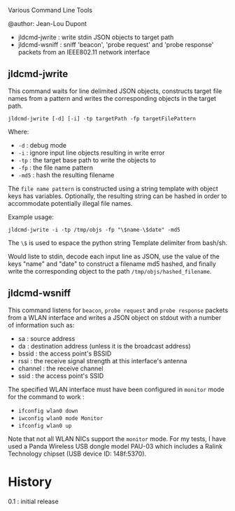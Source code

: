 Various Command Line Tools

@author: Jean-Lou Dupont


* jldcmd-jwrite : write stdin JSON objects to target path
* jldcmd-wsniff : sniff 'beacon', 'probe request' and 'probe response' packets from an IEEE802.11 network interface


## jldcmd-jwrite

This command waits for line delimited JSON objects, constructs target file names from a pattern and writes the corresponding objects in the target path.  

`jldcmd-jwrite [-d] [-i] -tp targetPath -fp targetFilePattern` 

Where:
- `-d`   : debug mode
- `-i`   : ignore input line objects resulting in write error
- `-tp`  : the target base path to write the objects to
- `-fp`  : the file name pattern
- `-md5` : hash the resulting filename

The `file name pattern` is constructed using a string template with object keys has variables. Optionally, the resulting string can be hashed 
in order to accommodate potentially illegal file names.

Example usage:

`jldcmd-jwrite -i -tp /tmp/objs -fp "\$name-\$date" -md5`

The `\$` is used to espace the python string Template delimiter from bash/sh.

Would liste to stdin, decode each input line as JSON, use the value of the keys "name" and "date" to construct a filename md5 hashed, 
and finally write the corresponding object to the path `/tmp/objs/hashed_filename`.

## jldcmd-wsniff

This command listens for `beacon`, `probe request` and `probe response` packets from a WLAN interface and writes a JSON object 
on stdout with a number of information such as:

- sa :      source address
- da :      destination address (unless it is the broadcast address)
- bssid :   the access point's BSSID
- rssi :    the receive signal strength at this interface's antenna
- channel : the receive channel
- ssid :    the access point's SSID 

The specified WLAN interface must have been configured in `monitor` mode for the command to work :

- `ifconfig wlan0 down`
- `iwconfig wlan0 mode Monitor`
- `ifconfig wlan0 up`

Note that not all WLAN NICs support the `monitor` mode. For my tests, I have used a Panda Wireless USB dongle model PAU-03 which
includes a Ralink Technology chipset (USB device ID: 148f:5370).

History
=======

0.1 : initial release


